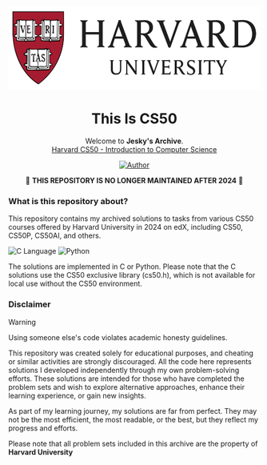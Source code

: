 <div align="center">
  <a href="https://github.com/fransjesky/sinclair">
    <img src="resources/harvard.svg" alt="harvard" width="600" height="165">
  </a>
  <h1>This Is CS50</h1>
  <p align="center">
    Welcome to <strong>Jesky's Archive</strong>.
    <br />
    <a href="https://www.edx.org/learn/computer-science/harvard-university-cs50-s-introduction-to-computer-science">Harvard CS50 - Introduction to Computer Science</a>
  </p>

[![Author](https://img.shields.io/badge/author-Frans%20Jesky-lightgrey.svg?style=flat&color=%23673ab7)](https://github.com/fransjesky)

🚧 <strong>THIS REPOSITORY IS NO LONGER MAINTAINED AFTER 2024</strong> 🚧

</div>

### What is this repository about?

This repository contains my archived solutions to tasks from various CS50 courses offered by Harvard University in 2024 on edX, including CS50, CS50P, CS50AI, and others.

![C Language](https://img.shields.io/badge/CLang-logo?style=flat&logo=c&logoColor=white&labelColor=grey&color=%233178C6)
![Python](https://img.shields.io/badge/Python-logo?style=flat&logo=python&logoColor=white&labelColor=grey&color=%23ffe873)

The solutions are implemented in C or Python. Please note that the C solutions use the CS50 exclusive library (cs50.h), which is not available for local use without the CS50 environment.

### Disclaimer

> [!WARNING]  
> Using someone else's code violates academic honesty guidelines.

This repository was created solely for educational purposes, and cheating or similar activities are strongly discouraged. All the code here represents solutions I developed independently through my own problem-solving efforts. These solutions are intended for those who have completed the problem sets and wish to explore alternative approaches, enhance their learning experience, or gain new insights.

As part of my learning journey, my solutions are far from perfect. They may not be the most efficient, the most readable, or the best, but they reflect my progress and efforts.

Please note that all problem sets included in this archive are the property of <strong>Harvard University</strong>
